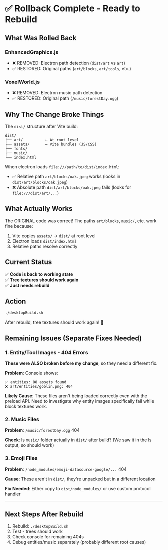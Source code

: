 # ✅ Rollback Complete - Ready to Rebuild

## What Was Rolled Back

### EnhancedGraphics.js
- ❌ REMOVED: Electron path detection (`dist/art` vs `art`)
- ✅ RESTORED: Original paths (`art/blocks`, `art/tools`, etc.)

### VoxelWorld.js  
- ❌ REMOVED: Electron music path detection
- ✅ RESTORED: Original path (`/music/forestDay.ogg`)

## Why The Change Broke Things

The `dist/` structure after Vite build:
```
dist/
├── art/          ← At root level
├── assets/       ← Vite bundles (JS/CSS)
├── fonts/
├── music/
└── index.html
```

When electron loads `file:///path/to/dist/index.html`:
- ✅ Relative path `art/blocks/oak.jpeg` works (looks in `dist/art/blocks/oak.jpeg`)
- ❌ Absolute path `dist/art/blocks/oak.jpeg` fails (looks for `file:///dist/art/...`)

## What Actually Works

The ORIGINAL code was correct! The paths `art/blocks`, `music/`, etc. work fine because:
1. Vite copies `assets/` → `dist/` at root level
2. Electron loads `dist/index.html`
3. Relative paths resolve correctly

## Current Status

✅ **Code is back to working state**  
✅ **Tree textures should work again**  
✅ **Just needs rebuild**

## Action

```bash
./desktopBuild.sh
```

After rebuild, tree textures should work again! 🌲

## Remaining Issues (Separate Fixes Needed)

### 1. Entity/Tool Images - 404 Errors
**These were ALSO broken before my change**, so they need a different fix.

**Problem**: Console shows:
```
✅ entities: 88 assets found
❌ art/entities/goblin.png: 404
```

**Likely Cause**: These files aren't being loaded correctly even with the preload API. Need to investigate why entity images specifically fail while block textures work.

### 2. Music Files
**Problem**: `/music/forestDay.ogg` 404

**Check**: Is `music/` folder actually in `dist/` after build? (We saw it in the ls output, so should work)

### 3. Emoji Files
**Problem**: `/node_modules/emoji-datasource-google/...` 404

**Cause**: These aren't in `dist/`, they're unpacked but in a different location

**Fix Needed**: Either copy to `dist/node_modules/` or use custom protocol handler

---

## Next Steps After Rebuild

1. Rebuild: `./desktopBuild.sh`
2. Test - trees should work
3. Check console for remaining 404s
4. Debug entities/music separately (probably different root causes)
